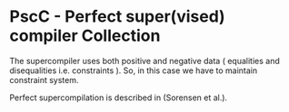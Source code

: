 # PscC - Perfect super(vised) compiler Collection
The supercompiler uses both positive and negative data ( equalities and disequalities i.e. constraints ). So, in this case we have to maintain constraint system.

Perfect supercompilation is described in (Sorensen et al.).
